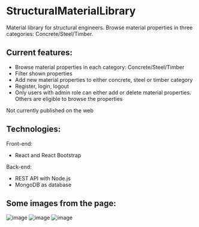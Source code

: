 # StructuralMaterialLibrary

Material library for structural engineers. Browse material properties in three categories: Concrete/Steel/Timber.

## Current features:

- Browse material properties in each category: Concrete/Steel/Timber
- Filter shown properties
- Add new material properties to either concrete, steel or timber category
- Register, login, logout
- Only users with admin role can either add or delete material properties. Others are eligible to browse the properties

Not currently published on the web

## Technologies:

Front-end:

- React and React Bootstrap

Back-end:

- REST API with Node.js
- MongoDB as database


## Some images from the page:

![image](https://github.com/user-attachments/assets/f4072fbd-b0ae-429f-a362-02bfde120c55)
![image](https://github.com/user-attachments/assets/91f60fda-f937-4410-ad09-7bfaf785968c)
![image](https://github.com/user-attachments/assets/d33b7fb3-1e93-4735-ae50-bfd730c78170)
